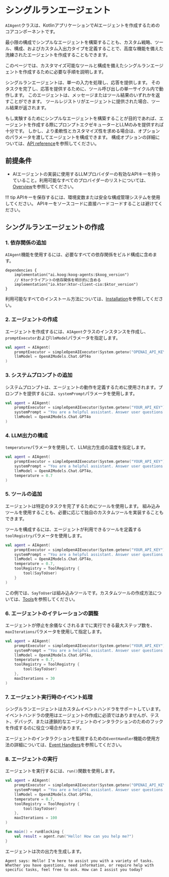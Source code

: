 # シングルランエージェント

`AIAgent`クラスは、KotlinアプリケーションでAIエージェントを作成するためのコアコンポーネントです。

最小限の構成でシンプルなエージェントを構築することも、カスタム戦略、ツール、構成、およびカスタム入出力タイプを定義することで、高度な機能を備えた洗練されたエージェントを作成することもできます。

このページでは、カスタマイズ可能なツールと構成を備えたシングルランエージェントを作成するために必要な手順を説明します。

シングルランエージェントは、単一の入力を処理し、応答を提供します。
そのタスクを完了し、応答を提供するために、ツール呼び出しの単一サイクル内で動作します。
このエージェントは、メッセージまたはツール結果のいずれかを返すことができます。
ツールレジストリがエージェントに提供された場合、ツール結果が返されます。

もし実験するためにシンプルなエージェントを構築することが目的であれば、エージェントを作成する際にプロンプトエクゼキューターとLLMのみを提供すれば十分です。
しかし、より柔軟性とカスタマイズ性を求める場合は、オプションのパラメータを渡してエージェントを構成できます。
構成オプションの詳細については、[API reference](https://api.koog.ai/agents/agents-core/ai.koog.agents.core.agent/-a-i-agent/-a-i-agent.html)を参照してください。

## 前提条件

- AIエージェントの実装に使用するLLMプロバイダーの有効なAPIキーを持っていること。利用可能なすべてのプロバイダーのリストについては、[Overview](index.md)を参照してください。

!!! tip
    APIキーを保存するには、環境変数または安全な構成管理システムを使用してください。
    APIキーをソースコードに直接ハードコードすることは避けてください。

## シングルランエージェントの作成

### 1. 依存関係の追加

`AIAgent`機能を使用するには、必要なすべての依存関係をビルド構成に含めます。

```
dependencies {
    implementation("ai.koog:koog-agents:$koog_version")
    // Ktorクライアントの依存関係を明示的に含める
    implementation("io.ktor:ktor-client-cio:$ktor_version")
}
```

利用可能なすべてのインストール方法については、[Installation](index.md#installation)を参照してください。

### 2. エージェントの作成

エージェントを作成するには、`AIAgent`クラスのインスタンスを作成し、`promptExecutor`および`llmModel`パラメータを指定します。

<!--- INCLUDE
import ai.koog.agents.core.agent.AIAgent
import ai.koog.prompt.executor.clients.openai.OpenAIModels
import ai.koog.prompt.executor.llms.all.simpleOpenAIExecutor
-->
```kotlin
val agent = AIAgent(
    promptExecutor = simpleOpenAIExecutor(System.getenv("OPENAI_API_KEY")),
    llmModel = OpenAIModels.Chat.GPT4o
)
```
<!--- KNIT example-single-run-01.kt -->

### 3. システムプロンプトの追加

システムプロンプトは、エージェントの動作を定義するために使用されます。プロンプトを提供するには、`systemPrompt`パラメータを使用します。

<!--- INCLUDE
import ai.koog.agents.core.agent.AIAgent
import ai.koog.prompt.executor.clients.openai.OpenAIModels
import ai.koog.prompt.executor.llms.all.simpleOpenAIExecutor
-->
```kotlin
val agent = AIAgent(
    promptExecutor = simpleOpenAIExecutor(System.getenv("YOUR_API_KEY")),
    systemPrompt = "You are a helpful assistant. Answer user questions concisely.",
    llmModel = OpenAIModels.Chat.GPT4o
)
```
<!--- KNIT example-single-run-02.kt -->

### 4. LLM出力の構成

`temperature`パラメータを使用して、LLM出力生成の温度を指定します。

<!--- INCLUDE
import ai.koog.agents.core.agent.AIAgent
import ai.koog.prompt.executor.clients.openai.OpenAIModels
import ai.koog.prompt.executor.llms.all.simpleOpenAIExecutor
-->
```kotlin
val agent = AIAgent(
    promptExecutor = simpleOpenAIExecutor(System.getenv("YOUR_API_KEY")),
    systemPrompt = "You are a helpful assistant. Answer user questions concisely.",
    llmModel = OpenAIModels.Chat.GPT4o,
    temperature = 0.7
)
```
<!--- KNIT example-single-run-03.kt -->

### 5. ツールの追加

エージェントは特定のタスクを完了するためにツールを使用します。
組み込みツールを使用することも、必要に応じて独自のカスタムツールを実装することもできます。

ツールを構成するには、エージェントが利用できるツールを定義する`toolRegistry`パラメータを使用します。

<!--- INCLUDE
import ai.koog.agents.core.agent.AIAgent
import ai.koog.agents.core.tools.ToolRegistry
import ai.koog.agents.ext.tool.SayToUser
import ai.koog.prompt.executor.clients.openai.OpenAIModels
import ai.koog.prompt.executor.llms.all.simpleOpenAIExecutor
-->
```kotlin
val agent = AIAgent(
    promptExecutor = simpleOpenAIExecutor(System.getenv("YOUR_API_KEY")),
    systemPrompt = "You are a helpful assistant. Answer user questions concisely.",
    llmModel = OpenAIModels.Chat.GPT4o,
    temperature = 0.7,
    toolRegistry = ToolRegistry {
        tool(SayToUser)
    }
)
```
<!--- KNIT example-single-run-04.kt -->
この例では、`SayToUser`は組み込みツールです。カスタムツールの作成方法については、[Tools](tools-overview.md)を参照してください。

### 6. エージェントのイテレーションの調整

エージェントが停止を余儀なくされるまでに実行できる最大ステップ数を、`maxIterations`パラメータを使用して指定します。

<!--- INCLUDE
import ai.koog.agents.core.agent.AIAgent
import ai.koog.agents.core.tools.ToolRegistry
import ai.koog.agents.ext.tool.SayToUser
import ai.koog.prompt.executor.clients.openai.OpenAIModels
import ai.koog.prompt.executor.llms.all.simpleOpenAIExecutor
-->
```kotlin
val agent = AIAgent(
    promptExecutor = simpleOpenAIExecutor(System.getenv("YOUR_API_KEY")),
    systemPrompt = "You are a helpful assistant. Answer user questions concisely.",
    llmModel = OpenAIModels.Chat.GPT4o,
    temperature = 0.7,
    toolRegistry = ToolRegistry {
        tool(SayToUser)
    },
    maxIterations = 30
)
```
<!--- KNIT example-single-run-05.kt -->

### 7. エージェント実行時のイベント処理

シングルランエージェントはカスタムイベントハンドラをサポートしています。
イベントハンドラの使用はエージェントの作成に必須ではありませんが、テスト、デバッグ、または連鎖的なエージェントのインタラクションのためのフックを作成するのに役立つ場合があります。

エージェントのインタラクションを監視するための`EventHandler`機能の使用方法の詳細については、[Event Handlers](agent-event-handlers.md)を参照してください。

### 8. エージェントの実行

エージェントを実行するには、`run()`関数を使用します。

<!--- INCLUDE
import ai.koog.agents.core.agent.AIAgent
import ai.koog.agents.core.tools.ToolRegistry
import ai.koog.agents.ext.tool.SayToUser
import ai.koog.prompt.executor.clients.openai.OpenAIModels
import ai.koog.prompt.executor.llms.all.simpleOpenAIExecutor
import kotlinx.coroutines.runBlocking
-->
```kotlin
val agent = AIAgent(
    promptExecutor = simpleOpenAIExecutor(System.getenv("OPENAI_API_KEY")),
    systemPrompt = "You are a helpful assistant. Answer user questions concisely.",
    llmModel = OpenAIModels.Chat.GPT4o,
    temperature = 0.7,
    toolRegistry = ToolRegistry {
        tool(SayToUser)
    },
    maxIterations = 100
)

fun main() = runBlocking {
    val result = agent.run("Hello! How can you help me?")
}
```
<!--- KNIT example-single-run-06.kt -->

エージェントは次の出力を生成します。

```
Agent says: Hello! I'm here to assist you with a variety of tasks. Whether you have questions, need information, or require help with specific tasks, feel free to ask. How can I assist you today?